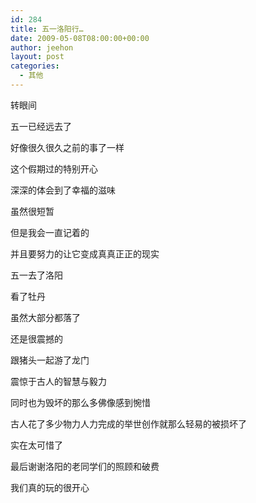 ```yaml
---
id: 284
title: 五一洛阳行…
date: 2009-05-08T08:00:00+00:00
author: jeehon
layout: post
categories:
  - 其他
---
```

转眼间
  
五一已经远去了
  
好像很久很久之前的事了一样
  
这个假期过的特别开心
  
深深的体会到了幸福的滋味
  
虽然很短暂
  
但是我会一直记着的
  
并且要努力的让它变成真真正正的现实

五一去了洛阳
  
看了牡丹
  
虽然大部分都落了
  
还是很震撼的
  
跟猪头一起游了龙门
  
震惊于古人的智慧与毅力
  
同时也为毁坏的那么多佛像感到惋惜
  
古人花了多少物力人力完成的举世创作就那么轻易的被损坏了
  
实在太可惜了

最后谢谢洛阳的老同学们的照顾和破费
  
我们真的玩的很开心